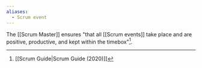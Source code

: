 ```yaml
---
aliases:
  - Scrum event
---
```


The [[Scrum Master]] ensures "that all [[Scrum events]] take place and are positive, productive, and kept within the timebox"[^scrum-guide-2020].

[^scrum-guide-2020]: [[Scrum Guide|Scrum Guide (2020)]]
